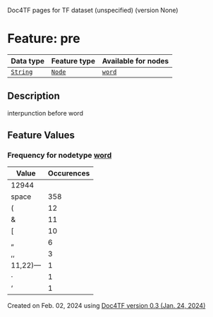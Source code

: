 Doc4TF pages for TF dataset (unspecified) (version None)
# Feature: pre
Data type|Feature type|Available for nodes
---|---|---
[`String`](featurebydatatype.md#string)|[`Node`](featurebytype.md#node)| [`word`](featurebynodetype.md#word) 
## Description
interpunction before word
## Feature Values
### Frequency for nodetype [word](featurebynodetype.md#word)
Value|Occurences
---|---
|12944
space|358
(|12
&|11
[|10
„|6
,,|3
11,22)—|1
·|1
‘|1
 

Created on Feb. 02, 2024 using [Doc4TF  version 0.3 (Jan. 24, 2024)](https://github.com/tonyjurg/Doc4TF) 